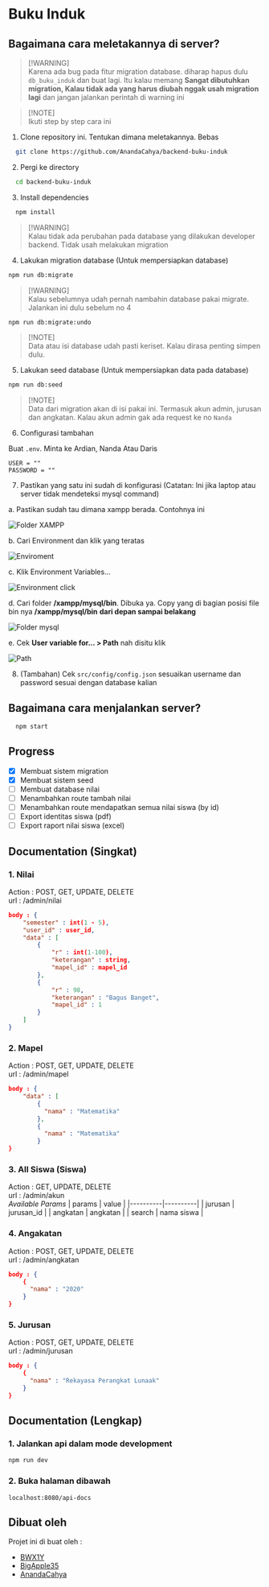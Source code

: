 # Buku Induk

## Bagaimana cara meletakannya di server?

> [!WARNING]\
> Karena ada bug pada fitur migration database. diharap hapus dulu `db_buku_induk` dan buat lagi. Itu kalau memang **Sangat dibutuhkan migration, Kalau tidak ada yang harus diubah nggak usah migration lagi** dan jangan jalankan perintah di warning ini

> [!NOTE]\
> Ikuti step by step cara ini

1. Clone repository ini. Tentukan dimana meletakannya. Bebas

```bash
  git clone https://github.com/AnandaCahya/backend-buku-induk
```

2. Pergi ke directory

```bash
  cd backend-buku-induk
```

3. Install dependencies

```bash
  npm install
```

> [!WARNING]\
> Kalau tidak ada perubahan pada database yang dilakukan developer backend. Tidak usah melakukan migration

4. Lakukan migration database (Untuk mempersiapkan database)

```bash
npm run db:migrate
```

> [!WARNING]\
> Kalau sebelumnya udah pernah nambahin database pakai migrate. Jalankan ini dulu sebelum no 4

```bash
npm run db:migrate:undo
```

> [!NOTE]\
> Data atau isi database udah pasti keriset. Kalau dirasa penting simpen dulu.

5. Lakukan seed database (Untuk mempersiapkan data pada database)

```bash
npm run db:seed
```

> [!NOTE]\
> Data dari migration akan di isi pakai ini. Termasuk akun admin, jurusan dan angkatan. Kalau akun admin gak ada request ke no `Nanda`

6. Configurasi tambahan

Buat `.env`. Minta ke Ardian, Nanda Atau Daris

```env
USER = ""
PASSWORD = ""
```

7. Pastikan yang satu ini sudah di konfigurasi (Catatan: Ini jika laptop atau server tidak mendeteksi mysql command)

a. Pastikan sudah tau dimana xampp berada. Contohnya ini

![Folder XAMPP](/assets/xampp_folder.png)

b. Cari Environment dan klik yang teratas

![Enviroment](/assets/start.png)

c. Klik Environment Variables...

![Environment click](/assets/envclick.png)

d. Cari folder **/xampp/mysql/bin**. Dibuka ya. Copy yang di bagian posisi file bin nya **/xampp/mysql/bin** __dari depan sampai belakang__

![Folder mysql](/assets/checkxampp.png)

e. Cek **User variable for... > Path** nah disitu klik 

![Path](/assets/path.png)



8. (Tambahan) Cek `src/config/config.json` sesuaikan username dan password sesuai dengan database kalian

## Bagaimana cara menjalankan server?

```bash
  npm start
```

## Progress

- [x] Membuat sistem migration
- [x] Membuat sistem seed
- [ ] Membuat database nilai
- [ ] Menambahkan route tambah nilai
- [ ] Menambahkan route mendapatkan semua nilai siswa (by id)
- [ ] Export identitas siswa (pdf)
- [ ] Export raport nilai siswa (excel)

## Documentation (Singkat)

### 1. Nilai

Action : POST, GET, UPDATE, DELETE\
url : /admin/nilai

```json
body : {
    "semester" : int(1 - 5),
    "user_id" : user_id,
    "data" : [
        {
            "r" : int(1-100),
            "keterangan" : string,
            "mapel_id" : mapel_id
        },
        {
            "r" : 98,
            "keterangan" : "Bagus Banget",
            "mapel_id" : 1
        }
    ]
}
```

### 2. Mapel

Action : POST, GET, UPDATE, DELETE\
url : /admin/mapel

```json
body : {
    "data" : [
        {
          "nama" : "Matematika"
        },
        {
          "nama" : "Matematika"
        }
}
```

### 3. All Siswa (Siswa)

Action : GET, UPDATE, DELETE\
url : /admin/akun\
_Available Params_
| params | value |
|----------|----------|
| jurusan | jurusan_id |
| angkatan | angkatan |
| search | nama siswa |

### 4. Angakatan

Action : POST, GET, UPDATE, DELETE\
url : /admin/angkatan

```json
body : {
    {
      "nama" : "2020"
    }
}
```

### 5. Jurusan

Action : POST, GET, UPDATE, DELETE\
url : /admin/jurusan

```json
body : {
    {
      "nama" : "Rekayasa Perangkat Lunaak"
    }
}
```

## Documentation (Lengkap)

### 1. Jalankan api dalam mode development

```bash
npm run dev
```

### 2. Buka halaman dibawah

```
localhost:8080/api-docs
```

## Dibuat oleh

Projet ini di buat oleh :

- [BWX1Y](https://github.com/bwx1y)
- [BigApple35](https://github.com/BigApple35)
- [AnandaCahya](https://github.com/AnandaCahya)
